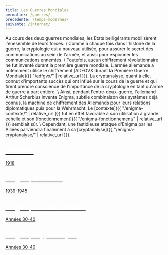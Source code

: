 ```yaml
---
title: Les Guerres Mondiales
permalink: /guerres/
precedente: /temps-modernes/
suivante: /internet/
---
```


Au cours des deux guerres mondiales, les Etats belligérants mobilisèrent l'enesemble de leurs forces. \\
Comme à chaque fois dans l'histoire de la guerre, la cryptologie est à nouveau utilisée, pour assurer le secret des communications au sein de l'armée, et aussi pour espionner les communications ennemies. \\
Toutefois, aucun chiffrement révolutionnaire ne fut inventé durant la première guerre mondiale. L'armée allemande a notemment utilisé le chiffrement [ADFGVX durant la Première Guerre Mondiale]({{ "/adfgvx/" | relative_url }}). La cryptanalyse, quant à elle, connut d'importants succès qui ont influé sur le cours de la guerre et qui firent prendre conscience de l'importance de la cryptologie en tant qu'arme de guerre à part entière. \\
Ainsi, pendant l'entre-deux-guerre, l'allemand Arthur Scherbius inventa Enigma, subtile combinaison des systèmes déjà connus, la machine  de  chiffrement  des  Allemands  pour  leurs  relations  diplomatiques  puis  pour la Wehrmacht. Le [contexte]({{ "/enigma-contexte/" | relative_url }}) fut en effet favorable à son utilisation à grande échelle et son [fonctionnement]({{ "/enigma-fonctionnement/" | relative_url }}) semblait sûr. \\
Cependant, une fastidieuse attaque d'Enigma par les Alliées parviendra finalement à sa [cryptanalyse]({{ "/enigma-cryptanalyse/" | relative_url }}).

<link rel="stylesheet" href="{{ '/assets/css/timeline.css' | relative_url }}">
<div class="timeline">

 <div class="container left">
 <a href="{{ "/adfgvx/" | relative_url }}">
   <div class="content">
     <h2 style="color:white;">ADFGVX</h2>
     <p>1918</p>
   </div>
   </a>
 </div>

 <div class="container right">
 <a href="{{ "/enigma-contexte/" | relative_url }}">
   <div class="content">
     <h2 style="color:white;">Enigma, Contexte</h2>
     <p>1939-1945</p>
   </div>
   </a>
 </div>

 <div class="container left">
 <a href="{{ "/enigma-fonctionnement/" | relative_url }}">
   <div class="content">
     <h2 style="color:white;">Enigma, Fonctionnement</h2>
     <p>Années 30-40</p>
   </div>
   </a>
 </div>

 <div class="container right">
 <a href="{{ "/enigma-cryptanalyse/" | relative_url }}">
   <div class="content">
     <h2 style="color:white;">Enigma, Cryptanalyse</h2>
     <p>Années 30-40</p>
   </div>
   </a>
 </div>

</div>


